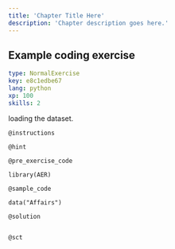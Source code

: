 ```yaml
---
title: 'Chapter Title Here'
description: 'Chapter description goes here.'
---
```


## Example coding exercise

```yaml
type: NormalExercise
key: e8c1edbe67
lang: python
xp: 100
skills: 2
```

loading the dataset. 

`@instructions`


`@hint`


`@pre_exercise_code`
```{python}
library(AER)
```

`@sample_code`
```{python}
data("Affairs")
```

`@solution`
```{python}

```

`@sct`
```{python}

```
